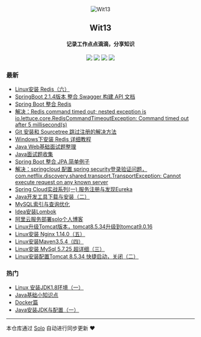 <p align="center"><img alt="Wit13" src="https://avatars0.githubusercontent.com/u/25473724?s=400&u=126576524419d7855e0c28a809c0d0459a6fb8eb&v=4"></p><h2 align="center">
Wit13
</h2>

<h4 align="center">记录工作点点滴滴，分享知识</h4>
<p align="center"><a title="Wit13" target="_blank" href="https://github.com/Wit13/solo-blog"><img src="https://img.shields.io/github/last-commit/Wit13/solo-blog.svg?style=flat-square&color=FF9900"></a>
<a title="GitHub repo size in bytes" target="_blank" href="https://github.com/Wit13/solo-blog"><img src="https://img.shields.io/github/repo-size/Wit13/solo-blog.svg?style=flat-square"></a>
<a title="Solo Version" target="_blank" href="https://github.com/b3log/solo/releases"><img src="https://img.shields.io/badge/solo-3.6.0-f1e05a.svg?style=flat-square&color=blueviolet"></a>
<a title="Hits" target="_blank" href="https://github.com/b3log/hits"><img src="https://hits.b3log.org/Wit13/solo-blog.svg"></a></p>

### 最新

* [Linux安装 Redis（六）](http://witbolg.com/solo/linux_06)
* [SpringBoot 2.1.4版本 整合 Swagger 构建 API 文档](http://witbolg.com/solo/springboot_swagger_01)
* [Spring Boot 整合 Redis](http://witbolg.com/solo/springboot_redis_01)
* [解决：Redis command timed out; nested exception is io.lettuce.core.RedisCommandTimeoutException: Command timed out after 5 millisecond(s)](http://witbolg.com/solo/redis_error_01)
* [Git 安装和 Sourcetree 跳过注册的解决方法](http://witbolg.com/solo/git_sourcetree_01)
* [Windows下安装 Redis 详细教程](http://witbolg.com/solo/window_redis_01)
* [Java Web基础面试题整理](http://witbolg.com/solo/interview_03)
* [Java面试题收集](http://witbolg.com/solo/interview_02)
* [Spring Boot 整合 JPA 简单例子](http://witbolg.com/solo/springboot_data_01)
* [解决：springcloud 配置 spring security登录验证问题，com.netflix.discovery.shared.transport.TransportException: Cannot execute request on any known server ](http://witbolg.com/solo/springcloud_eurekaerror_01)
* [Spring Cloud实战系列(一) 服务注册与发现Eureka](http://witbolg.com/solo/springcloud_eureka_01)
* [Java开发工具下载与安装（二）](http://witbolg.com/solo/javanote_02)
* [MySQL索引与查询优化](http://witbolg.com/solo/mysql_optimize_01)
* [Idea安装Lombok](http://witbolg.com/solo/idea_01)
* [阿里云服务部署solo个人博客](http://witbolg.com/solo/linux_solo_mtn)
* [Linux升级Tomcat版本，tomcat8.5.34升级到tomcat9.0.16](http://witbolg.com/solo/linux_other_01)
* [Linux安装 Nginx 1.14.0（五）](http://witbolg.com/solo/linux_05)
* [Linux安装Maven3.5.4（四）](http://witbolg.com/solo/linux_04)
* [Linux安装 MySql 5.7.25 超详细（三）](http://witbolg.com/solo/linux_03)
* [Linux安装配置Tomcat 8.5.34 快捷启动，关闭（二）](http://witbolg.com/solo/linux_02)

### 热门

* [Linux 安装JDK1.8环境（一）](http://witbolg.com/solo/linux_01)
* [Java基础小知识点](http://witbolg.com/solo/interview_01)
* [Docker篇](http://witbolg.com/solo/docker)
* [Java安装JDK与配置（一）](http://witbolg.com/solo/javanote_01)



---

本仓库通过 [Solo](https://github.com/b3log/solo) 自动进行同步更新 ❤️ 